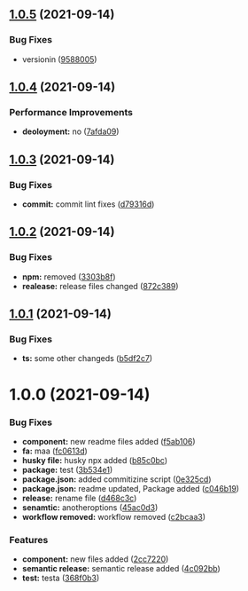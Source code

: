 ## [1.0.5](https://github.com/developersapien/test2/compare/v1.0.4...v1.0.5) (2021-09-14)


### Bug Fixes

* versionin ([9588005](https://github.com/developersapien/test2/commit/9588005e76dfbac6372ea109b01f45b5f3001a01))

## [1.0.4](https://github.com/developersapien/test2/compare/v1.0.3...v1.0.4) (2021-09-14)


### Performance Improvements

* **deoloyment:** no ([7afda09](https://github.com/developersapien/test2/commit/7afda090d6dcd39a90dcd303dee50964e725ce9d))

## [1.0.3](https://github.com/developersapien/test2/compare/v1.0.2...v1.0.3) (2021-09-14)


### Bug Fixes

* **commit:** commit lint fixes ([d79316d](https://github.com/developersapien/test2/commit/d79316d4b7e096bb60044f31ab21f85d04e9501c))

## [1.0.2](https://github.com/developersapien/test2/compare/v1.0.1...v1.0.2) (2021-09-14)


### Bug Fixes

* **npm:** removed ([3303b8f](https://github.com/developersapien/test2/commit/3303b8f315815ff374a4fedbf1c623fecb590235))
* **realease:** release files changed ([872c389](https://github.com/developersapien/test2/commit/872c3899927e29ef003c8c5d8881e6a77f5d5ef4))

## [1.0.1](https://github.com/developersapien/test2/compare/v1.0.0...v1.0.1) (2021-09-14)


### Bug Fixes

* **ts:** some other changeds ([b5df2c7](https://github.com/developersapien/test2/commit/b5df2c7f6f0c8cb25f702d32552593f448bb4d6f))

# 1.0.0 (2021-09-14)


### Bug Fixes

* **component:** new readme files added ([f5ab106](https://github.com/developersapien/test2/commit/f5ab1061c0407ecb03a9aaf1dd1d34b2f5b1f3c9))
* **fa:** maa ([fc0613d](https://github.com/developersapien/test2/commit/fc0613d2e0d08ffca188970e87e791b8f2a87c3d))
* **husky file:** husky npx added ([b85c0bc](https://github.com/developersapien/test2/commit/b85c0bcb5771a8d13235d72e3ca6f84c79b1d280))
* **package:** test ([3b534e1](https://github.com/developersapien/test2/commit/3b534e13e9795a9e5b680e989ce37b45f5336186))
* **package.json:** added commitizine script ([0e325cd](https://github.com/developersapien/test2/commit/0e325cd9a5132f2e5e43ea5bb261680b795cb093))
* **package.json:** readme updated, Package added ([c046b19](https://github.com/developersapien/test2/commit/c046b192bb2f95aff5d2ce4a0a1de030daa73929))
* **release:** rename file ([d468c3c](https://github.com/developersapien/test2/commit/d468c3c6931dd10eaa71f71477765fc0076de660))
* **senamtic:** anotheroptions ([45ac0d3](https://github.com/developersapien/test2/commit/45ac0d3ea1b219ffe806d1361144a66ed2f5e5f9))
* **workflow removed:** workflow removed ([c2bcaa3](https://github.com/developersapien/test2/commit/c2bcaa3e43fb08c814a33d8349bfe53de76a4442))


### Features

* **component:** new files added ([2cc7220](https://github.com/developersapien/test2/commit/2cc7220d8303f6be9b0fc2e78e41fc768f5d9748))
* **semantic release:** semantic release added ([4c092bb](https://github.com/developersapien/test2/commit/4c092bb74cd2fb0079994eafcca85145eb59f979))
* **test:** testa ([368f0b3](https://github.com/developersapien/test2/commit/368f0b30667a3d7856ae51f40929fde35fe99fd7))

